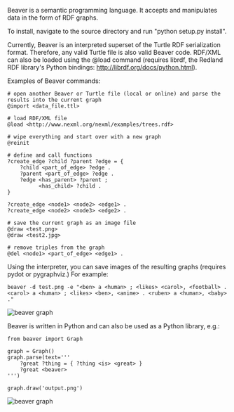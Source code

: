 Beaver is a semantic programming language. It accepts and manipulates data in the form of RDF graphs.

To install, navigate to the source directory and run "python setup.py install".

Currently, Beaver is an interpreted superset of the Turtle RDF serialization format. Therefore, any valid 
Turtle file is also valid Beaver code. RDF/XML can also be loaded using the @load command (requires librdf,
the Redland RDF library's Python bindings: http://librdf.org/docs/python.html).


Examples of Beaver commands:

    # open another Beaver or Turtle file (local or online) and parse the results into the current graph
    @import <data_file.ttl>

    # load RDF/XML file
    @load <http://www.nexml.org/nexml/examples/trees.rdf>

    # wipe everything and start over with a new graph
    @reinit
    
    # define and call functions
    ?create_edge ?child ?parent ?edge = {
        ?child <part_of_edge> ?edge .
        ?parent <part_of_edge> ?edge .
        ?edge <has_parent> ?parent ;
              <has_child> ?child .
    }
    
    ?create_edge <node1> <node2> <edge1> .
    ?create_edge <node2> <node3> <edge2> .

    # save the current graph as an image file
    @draw <test.png>
    @draw <test2.jpg>

    # remove triples from the graph
    @del <node1> <part_of_edge> <edge1> .


Using the interpreter, you can save images of the resulting graphs (requires pydot or pygraphviz.) For example:

    beaver -d test.png -e "<ben> a <human> ; <likes> <carol>, <football> . <carol> a <human> ; <likes> <ben>, <anime> . <ruben> a <human>, <baby> ."

![beaver graph](http://i.imgur.com/A067V.jpg)

Beaver is written in Python and can also be used as a Python library, e.g.:

    from beaver import Graph
    
    graph = Graph()
    graph.parse(text='''
        ?great ?thing = { ?thing <is> <great> }
        ?great <beaver>
    ''')
    
    graph.draw('output.png')

![beaver graph](http://i.imgur.com/qQZMK.jpg)